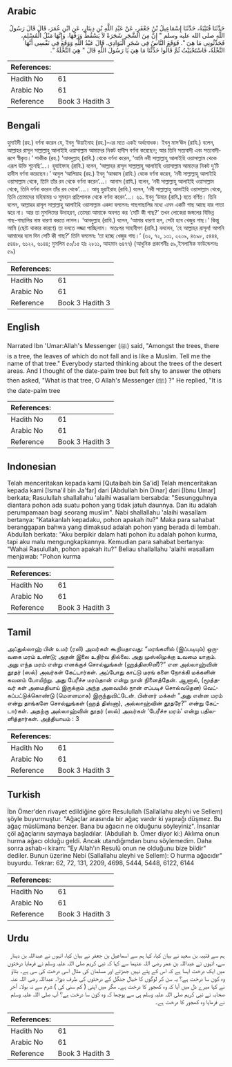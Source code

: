 ## Arabic


<div dir="rtl" lang="ar" style={{fontSize:'larger',backgroundColor:'#f8f9fa',padding:20}}>
حَدَّثَنَا قُتَيْبَةُ، حَدَّثَنَا إِسْمَاعِيلُ بْنُ جَعْفَرٍ، عَنْ عَبْدِ اللَّهِ بْنِ دِينَارٍ، عَنِ ابْنِ عُمَرَ، قَالَ قَالَ رَسُولُ اللَّهِ صلى الله عليه وسلم ‏"‏ إِنَّ مِنَ الشَّجَرِ شَجَرَةً لاَ يَسْقُطُ وَرَقُهَا، وَإِنَّهَا مَثَلُ الْمُسْلِمِ، فَحَدِّثُونِي مَا هِيَ ‏"‏‏.‏ فَوَقَعَ النَّاسُ فِي شَجَرِ الْبَوَادِي‏.‏ قَالَ عَبْدُ اللَّهِ وَوَقَعَ فِي نَفْسِي أَنَّهَا النَّخْلَةُ، فَاسْتَحْيَيْتُ ثُمَّ قَالُوا حَدِّثْنَا مَا هِيَ يَا رَسُولَ اللَّهِ قَالَ ‏"‏ هِيَ النَّخْلَةُ ‏"‏‏.‏
</div>
<div style={{backgroundColor:'#f8f9fa',padding:20, marginBottom: 10}}><table> <thead> <tr> <th>References:</th> <th></th> </tr> </thead> <tbody><tr><td>Hadith No</td><td>61</td></tr><tr><td>Arabic No</td><td>61</td></tr><tr><td>Reference</td><td>Book 3 Hadith 3</td></tr></tbody></table></div>

## Bengali


<div dir="ltr" lang="bn" style={{fontSize:'larger',backgroundColor:'#f8f9fa',padding:20}}>
হুমাইদী (রহ.) বর্ণনা করেন যে, ইবনু ‘উয়াইনাহ (রহ.)-এর মতে একই অর্থবোধক। ইবনু মাস‘ঊদ (রাযি.) বলেন, আল্লাহর রাসূল সাল্লাল্লাহু আলাইহি ওয়াসাল্লাম আমাদের নিকট হাদীস বর্ণনা করেছেন; আর তিনি সত্যবাদী এবং সত্যবাদীরূপে স্বীকৃত।’ শাকীক (রহ.) ‘আবদুল্লাহ্ (রাযি.) থেকে বর্ণনা করেন, ‘আমি নবী সাল্লাল্লাহু আলাইহি ওয়াসাল্লাম থেকে এরূপ উক্তি শুনেছি’...। হুযাইফাহ (রাযি.) বলেন, ‘আল্লাহর রাসূল সাল্লাল্লাহু আলাইহি ওয়াসাল্লাম আমাদের নিকট দু’টি হাদীস বর্ণনা করেছেন।’ আবুল ‘আলিয়াহ (রহ.) ইবনু ‘আব্বাস (রাযি.) থেকে বর্ণনা করেন, ‘নবী সাল্লাল্লাহু আলাইহি ওয়াসাল্লাম থেকে, তিনি তাঁর রব থেকে বর্ণনা করেন’...। আনাস (রাযি.) বলেন, ‘নবী সাল্লাল্লাহু আলাইহি ওয়াসাল্লাম থেকে, তিনি বর্ণনা করেন তাঁর রব থেকে’....। আবূ হুরাইরাহ (রাযি.) বলেন, ‘নবী সাল্লাল্লাহু আলাইহি ওয়াসাল্লাম থেকে, তিনি তোমাদের মহিমাময় ও সুমহান প্রতিপালক থেকে বর্ণনা করেন’...। ৬১. ইবনু ‘উমার (রাযি.) হতে বর্ণিত। তিনি বলেন, আল্লাহর রাসূল সাল্লাল্লাহু আলাইহি ওয়াসাল্লাম একদা বললেনঃ গাছগাছালির মধ্যে এমন একটি গাছ আছে যার পাতা ঝরে না। আর তা মুসলিমের উদাহরণ, তোমরা আমাকে অবগত কর ‘সেটি কী গাছ?’ তখন লোকেরা জঙ্গলের বিভিন্ন গাছ-গাছালির নাম ধারণা করতে লাগল। ‘আবদুল্লাহ (রাযি.) বলেন, ‘আমার ধারণা হল, সেটা হবে খেজুর গাছ।’ কিন্তু আমি (ছোট থাকার কারণে) তা বলতে লজ্জা পাচ্ছিলাম। অতঃপর সাহাবীগণ (রাযি.) বললেন, ‘হে আল্লাহর রাসূল! আপনি আমাদের বলে দিন সেটি কী গাছ?’ তিনি বললেনঃ ‘তা হচ্ছে খেজুর গাছ।’ (৬২, ৭২, ১৩১, ২২০৯, ৪৬৯৮, ৫৪৪৪, ৫৪৪৮, ৬১২২, ৬১৪৪; মুসলিম ৫০/১৫ হাঃ ২৮১১, আহমাদ ৬৪৭৭) (আধুনিক প্রকাশনীঃ ৫৯,ইসলামিক ফাউন্ডেশনঃ ৫৯)
</div>
<div style={{backgroundColor:'#f8f9fa',padding:20, marginBottom: 10}}><table> <thead> <tr> <th>References:</th> <th></th> </tr> </thead> <tbody><tr><td>Hadith No</td><td>61</td></tr><tr><td>Arabic No</td><td>61</td></tr><tr><td>Reference</td><td>Book 3 Hadith 3</td></tr></tbody></table></div>

## English


<div dir="ltr" lang="en" style={{fontSize:'larger',backgroundColor:'#f8f9fa',padding:20}}>
Narrated Ibn 'Umar:Allah's Messenger (ﷺ) said, "Amongst the trees, there is a tree, the leaves of which do not fall and is like a Muslim. Tell me the name of that tree." Everybody started thinking about the trees of the desert areas. And I thought of the date-palm tree but felt shy to answer the others then asked, "What is that tree, O Allah's Messenger (ﷺ) ?" He replied, "It is the date-palm tree
</div>
<div style={{backgroundColor:'#f8f9fa',padding:20, marginBottom: 10}}><table> <thead> <tr> <th>References:</th> <th></th> </tr> </thead> <tbody><tr><td>Hadith No</td><td>61</td></tr><tr><td>Arabic No</td><td>61</td></tr><tr><td>Reference</td><td>Book 3 Hadith 3</td></tr></tbody></table></div>

## Indonesian


<div dir="ltr" lang="id" style={{fontSize:'larger',backgroundColor:'#f8f9fa',padding:20}}>
Telah menceritakan kepada kami [Qutaibah bin Sa'id] Telah menceritakan kepada kami [Isma'il bin Ja'far] dari [Abdullah bin Dinar] dari [Ibnu Umar] berkata; Rasulullah shallallahu 'alaihi wasallam bersabda: "Sesungguhnya diantara pohon ada suatu pohon yang tidak jatuh daunnya. Dan itu adalah perumpamaan bagi seorang muslim". Nabi shallallahu 'alaihi wasallam bertanya: "Katakanlah kepadaku, pohon apakah itu?" Maka para sahabat beranggapan bahwa yang dimaksud adalah pohon yang berada di lembah. Abdullah berkata: "Aku berpikir dalam hati pohon itu adalah pohon kurma, tapi aku malu mengungkapkannya. Kemudian para sahabat bertanya: "Wahai Rasulullah, pohon apakah itu?" Beliau shallallahu 'alaihi wasallam menjawab: "Pohon kurma
</div>
<div style={{backgroundColor:'#f8f9fa',padding:20, marginBottom: 10}}><table> <thead> <tr> <th>References:</th> <th></th> </tr> </thead> <tbody><tr><td>Hadith No</td><td>61</td></tr><tr><td>Arabic No</td><td>61</td></tr><tr><td>Reference</td><td>Book 3 Hadith 3</td></tr></tbody></table></div>

## Tamil


<div dir="ltr" lang="ta" style={{fontSize:'larger',backgroundColor:'#f8f9fa',padding:20}}>
அப்துல்லாஹ் பின் உமர் (ரலி) அவர்கள் கூறியதாவது: “மரங்களில் (இப்படியும்) ஒருவகை மரம் உண்டு; அதன் இலை உதிர்வ தில்லை. அது முஸ்லிமுக்கு உவமை யாகும். அது எந்த மரம் என்று எனக்குச் சொல்லுங்கள் (ஹத்திஸூனீ)?” என அல்லாஹ்வின் தூதர் (ஸல்) அவர்கள் கேட்டார்கள். அப்போது காட்டு மரங் களை நோக்கி மக்களின் கவனம் போயிற்று. அது பேரீச்ச மரம்தான் என்று நான் நினைத்தேன். ஆனால், (மூத்தவர் கள் அமைதியாய் இருக்கும் அந்த அவையில் நான் எப்படிச் சொல்வதென) வெட்கப்பட்டுக்கொண்டு (மௌனமாக) இருந்துவிட்டேன். பின்னர் மக்கள் “அது என்ன மரம் என்று தாங்களே சொல்லுங்கள் (ஹத் திஸ்னா), அல்லாஹ்வின் தூதரே?” என்று கேட்டார்கள். அதற்கு அல்லாஹ்வின் தூதர் (ஸல்) அவர்கள் ‘பேரீச்ச மரம்’ என்று பதிலளித்தார்கள். அத்தியாயம் : 3
</div>
<div style={{backgroundColor:'#f8f9fa',padding:20, marginBottom: 10}}><table> <thead> <tr> <th>References:</th> <th></th> </tr> </thead> <tbody><tr><td>Hadith No</td><td>61</td></tr><tr><td>Arabic No</td><td>61</td></tr><tr><td>Reference</td><td>Book 3 Hadith 3</td></tr></tbody></table></div>

## Turkish


<div dir="ltr" lang="tr" style={{fontSize:'larger',backgroundColor:'#f8f9fa',padding:20}}>
İbn Ömer'den rivayet edildiğine göre Resulullah (Sallallahu aleyhi ve Sellem) şöyle buyurmuştur. "Ağaçlar arasında bir ağaç vardır ki yaprağı düşmez. Bu ağaç müslümana benzer. Bana bu ağacın ne olduğunu söyleyiniz". İnsanlar çöl ağaçlarını saymaya başladılar. (Abdullah b. Ömer diyor ki:) Aklıma onun hurma ağacı olduğu geldi. Ancak utandığımdan bunu söylemedim. Daha sonra ashab-ı kiram: "Ey Allah'ın Resulü onun ne olduğunu bize bildir" dediler. Bunun üzerine Nebi (Sallallahu aleyhi ve Sellem): O hurma ağacıdır" buyurdu. Tekrar: 62, 72, 131, 2209, 4698, 5444, 5448, 6122, 6144
</div>
<div style={{backgroundColor:'#f8f9fa',padding:20, marginBottom: 10}}><table> <thead> <tr> <th>References:</th> <th></th> </tr> </thead> <tbody><tr><td>Hadith No</td><td>61</td></tr><tr><td>Arabic No</td><td>61</td></tr><tr><td>Reference</td><td>Book 3 Hadith 3</td></tr></tbody></table></div>

## Urdu


<div dir="rtl" lang="ur" style={{fontSize:'larger',backgroundColor:'#f8f9fa',padding:20}}>
ہم سے قتیبہ بن سعید نے بیان کیا، کہا ہم سے اسماعیل بن جعفر نے بیان کیا، انہوں نے عبداللہ بن دینار سے، انہوں نے عبداللہ بن عمر رضی اللہ عنہما سے کہا کہ نبی کریم صلی اللہ علیہ وسلم نے فرمایا درختوں میں ایک درخت ایسا ہے کہ اس کے پتے نہیں جھڑتے اور مسلمان کی مثال اسی درخت کی سی ہے۔ بتاؤ وہ کون سا درخت ہے؟ یہ سن کر لوگوں کا خیال جنگل کے درختوں کی طرف دوڑا۔ عبداللہ رضی اللہ عنہ نے کہا میرے دل میں آیا کہ وہ کھجور کا درخت ہے۔ مگر میں اپنی ( کم سنی کی ) شرم سے نہ بولا۔ آخر صحابہ نے نبی کریم صلی اللہ علیہ وسلم ہی سے پوچھا کہ وہ کون سا درخت ہے؟ آپ صلی اللہ علیہ وسلم نے فرمایا وہ کھجور کا درخت ہے۔
</div>
<div style={{backgroundColor:'#f8f9fa',padding:20, marginBottom: 10}}><table> <thead> <tr> <th>References:</th> <th></th> </tr> </thead> <tbody><tr><td>Hadith No</td><td>61</td></tr><tr><td>Arabic No</td><td>61</td></tr><tr><td>Reference</td><td>Book 3 Hadith 3</td></tr></tbody></table></div>